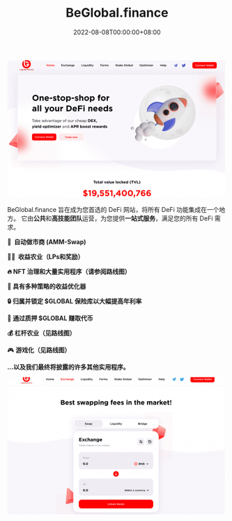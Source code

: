 ﻿---
title: "BeGlobal.finance"
description: "BeGlobal.finance 是一个希望将所有 DeFi 功能集成到一个地方的 DeFi。 您将能够交换、质押、赚取 NFT、借出/借入、发行代币等。"
date: 2022-08-08T00:00:00+08:00
lastmod: 2022-08-08T00:00:00+08:00
draft: false
authors: ["crazyxuanshao"]
featuredImage: "beglobal-finance.png"
tags: ["DeFi","BeGlobal.finance"]
categories: ["nfts"]
nfts: ["DeFi"]
blockchain: "BSC"
website: "https://dapp.beglobal.finance/?utm_source=DappRadar&utm_medium=deeplink&utm_campaign=visit-website"
twitter: "https://twitter.com/Beglobaldefi"
discord: ""
telegram: "https://t.me/BeGlobalFinance"
github: ""
youtube: ""
twitch: ""
facebook: ""
instagram: ""
reddit: ""
medium: "https://beglobalfinance.medium.com/"
steam: ""
gitbook: ""
googleplay: ""
appstore: ""
status: "Live"
weight: 
lightgallery: true
toc: true
pinned: false
recommend: false
recommend1: false

---

![dsd](dsd.png)

<p>BeGlobal.finance 旨在成为您首选的 DeFi 网站，将所有 DeFi 功能集成在一个地方。 它由<strong>公共</strong>和<strong>高技能团队</strong>运营，为您提供<strong>一站式服务</strong>，满足您的所有 DeFi 需求。&nbsp;</p>
<p><strong>🔁 &nbsp;自动做市商 (AMM-Swap)</strong></p>
<p><strong>👨‍🌾 &nbsp;收益农业（LPs和奖励）</strong></p>
<p><strong>🔥 NFT 治理和大量实用程序（请参阅路线图）</strong></p>
<p><strong>🤑 具有多种策略的收益优化器</strong></p>
<p><strong>🔒 归属并锁定 $GLOBAL 保险库以大幅提高年利率</strong></p>
<p><strong>🥇 通过质押 $GLOBAL 赚取代币</strong></p>
<p><strong>💰 杠杆农业（见路线图）</strong></p>
<p>🎮 <strong>游戏化（见路线图）</strong></p>
<p><strong>...以及我们最终将披露的许多其他实用程序。</strong></p>

![uicxz](uicxz.png)